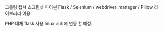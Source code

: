크롤링 캡쳐 스크린샷 파이썬
Flask / Selenium / webdriver_manager / Pillow 라이브러리 이용

PHP 대체 flask 사용 linux 서버에 연동 할 예정.
